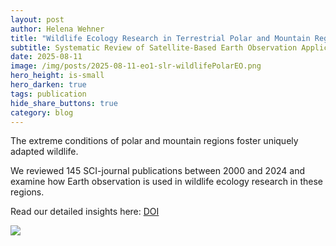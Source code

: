 ```yaml
---
layout: post
author: Helena Wehner
title: "Wildlife Ecology Research in Terrestrial Polar and Mountain Regions"
subtitle: Systematic Review of Satellite-Based Earth Observation Applications
date: 2025-08-11
image: /img/posts/2025-08-11-eo1-slr-wildlifePolarEO.png
hero_height: is-small
hero_darken: true
tags: publication
hide_share_buttons: true
category: blog
---
```

The extreme conditions of polar and mountain regions foster uniquely adapted wildlife.

We reviewed 145 SCI-journal publications between 2000 and 2024 and examine how Earth observation is used in wildlife ecology research in these regions.

Read our detailed insights here: [DOI]([https://www.sciencedirect.com/science/article/pii/S1569843225001426](https://doi.org/10.3390/rs17162780))

![](/img/posts/2025-08-11-eo1-slr-wildlifePolarEO.png)
